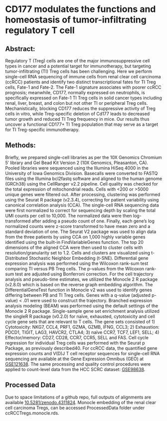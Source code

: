 # CD177 modulates the functions and homeostasis of tumor-infiltrating regulatory T cell

## Abstract: 

Regulatory T (Treg) cells are one of the major immunosuppressive cell types in cancer and a potential target for immunotherapy, 
but targeting tumor-infiltrating (TI) Treg cells has been challenging. Here we perform single-cell RNA sequencing of immune cells 
from renal clear cell carcinoma (ccRCC) patients and identify two distinct transcriptional fates for TI Treg cells, Fate-1 and Fate-2. 
The Fate-1 signature associates with poorer ccRCC prognosis; meanwhile, CD177, normally expressed on neutrophils, is specifically 
expressed on Fate-1 TI Treg cells in solid cancer types including renal, liver, breast, and colon but not other TI or peripheral Treg cells. 
Mechanistically, blocking CD177 reduces the suppressive activity of Treg cells in vitro, while Treg-specific deletion of Cd177 leads to 
decreased tumor growth and reduced TI Treg frequency in mice. Our results thus uncover a functional CD177+ TI Treg population that may serve as 
a target for TI Treg-specific immunotherapy.

## Methods: 

Briefly, we prepared single-cell libraries as per the 10X Genomics Chromium 5ʹ library and Gel Bead Kit Version 2 (10X Genomics, Pleasanton, CA). 
Pooled libraries were sequenced using the Illumina HiSeq 4000 in the University of Iowa Genomics Division. Basecalls were converted to FASTQ 
files using the Illumina bcl2fastq software and aligned to the human genome (GRCh38) using the CellRanger v2.2 pipeline. Cell quality 
was checked for the total expression of mitochondrial reads. Cells with <200 or >5000 unique genes were filtered out. After processing, 
clustering was performed using the Seurat R package (v2.3.4), correcting for patient variability using canonical correlation analysis (CCA). 
The single-cell RNA sequencing data were first normalized to correct for sequencing depth by scaling the total UMI counts per cell to 10,000. 
The normalized data were then log-transformed after adding a pseudo count of one. Finally, each gene’s log normalized counts were z-score transformed 
to have mean zero and a standard deviation of one. The Seurat V2 package was used to align data from the three patients by using CCA on 1,000 
highly variable genes identified using the built-in FindVariableGenes function. The top 20 dimensions of the aligned CCA were then used to 
cluster cells with resolution/granularity set to 1.2. Cells and clusters are visualized using t-Distributed Stochastic Neighbor Embedding (t-SNE). 
Differential gene expression analysis was performed using the Wilcoxon rank-sum test comparing TI versus PB Treg cells. 
The p-values from the Wilcoxon rank-sum test are adjusted using Bonferroni correction. For the cell trajectory analysis 
and pseudo-time estimates, we utilized the Monocle 2 R package (v2.8.0) which is based on the reverse graph embedding algorithm. 
The DifferentialGeneTest function in Monocle v2 was used to identify genes differing between PB and TI Treg cells. 
Genes with a q-value (adjusted p-value) < .01 were used to construct the trajectory. Branched expression analysis modeling (BEAM) 
was performed using the default settings of the Monocle 2 R package. Single-sample gene set enrichment analysis utilized the singleR R 
package (v0.2.0) for naïve, exhausted, cytotoxicity and cell cycle gene sets that are relevant to T cells. 
The gene sets consisted of 1) Cytotoxicity: NKG7, CCL4, PRF1, GZMA, GZMB, IFNG, CCL3;  2) Exhaustion: PDCD1, TIGIT,  LAG3,   HAVCR2, CTLA4; 
3) naïve CCR7, TCF7, LEF1, SELL; 4) Effector/memory: CD27, CD28, CCR7, CCR5, SELL and FAS. 
Cell cycle regression for individual Treg cells was performed with the Seurat p Package, as previously described40. 
For ccRCC data, the quantified gene expression counts and V(D)J T cell receptor sequences for single-cell RNA sequencing are available 
at the Gene Expression Omnibus (GEO) at [GSE121638](https://www.ncbi.nlm.nih.gov/geo/query/acc.cgi?acc=GSE121638). The same processing 
and quality control procedures were applied to count-level data from the HCC SCRC dataset: [GSE98638](https://www.ncbi.nlm.nih.gov/geo/query/acc.cgi?acc=GSE98638).

## Processed Data

Due to space limitations of a github repo, full outputs of alignments are available [10.5281/zenodo.4311824](https://zenodo.org/record/4311825). Monocle embedding of the renal clear cell carcinoma Tregs, can be accessed ProcessedData folder under ccRCCTregs.monocle.rds.
